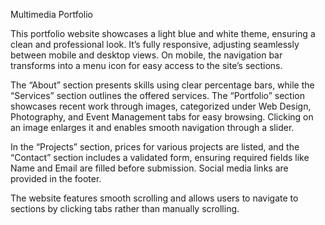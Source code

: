 Multimedia Portfolio

This portfolio website showcases a light blue and white theme, ensuring a clean and professional look. It’s fully responsive, adjusting seamlessly between mobile and desktop views. On mobile, the navigation bar transforms into a menu icon for easy access to the site’s sections.

The “About” section presents skills using clear percentage bars, while the “Services” section outlines the offered services. The “Portfolio” section showcases recent work through images, categorized under Web Design, Photography, and Event Management tabs for easy browsing. Clicking on an image enlarges it and enables smooth navigation through a slider.

In the “Projects” section, prices for various projects are listed, and the “Contact” section includes a validated form, ensuring required fields like Name and Email are filled before submission. Social media links are provided in the footer.

The website features smooth scrolling and allows users to navigate to sections by clicking tabs rather than manually scrolling.
